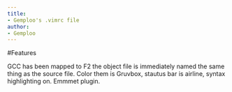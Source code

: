 ```yaml
---
title:
- Gemploo's .vimrc file
author:
- Gemploo
---
```


#Features 

GCC has been mapped to F2 the object file is immediately named the same thing as the source file.
Color them is Gruvbox, stautus bar is airline, syntax highlighting on.
Emmmet plugin.



